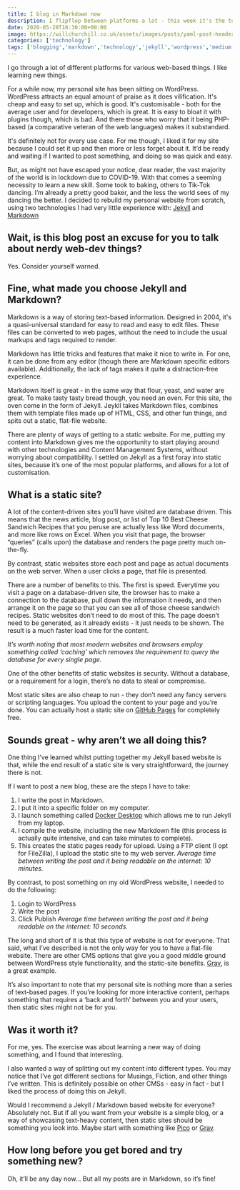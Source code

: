 ```yaml
---
title: I blog in Markdown now
description: I flipflop between platforms a lot - this week it's the turn of Jekyll and Markdown
date: 2020-05-28T16:30:00+00:00
image: https://willchurchill.co.uk/assets/images/posts/yaml-post-header.PNG
categories: ['technology']
tags: ['blogging','markdown','technology','jekyll','wordpress','medium']
---
```

I go through a lot of different platforms for various web-based things. I like learning new things.

For a while now, my personal site has been sitting on WordPress. WordPress attracts an equal amount of praise as it does vilification. It's cheap and easy to set up, which is good. It's customisable - both for the average user and for developers, which is great. It is easy to bloat it with plugins though, which is bad. And there those who worry that it being PHP-based (a comparative veteran of the web languages) makes it substandard.

It's definitely not for every use case. For me though, I liked it for my site because I could set it up and then more or less forget about it. It’d be ready and waiting if I wanted to post something, and doing so was quick and easy.

But, as might not have escaped your notice, dear reader, the vast majority of the world is in lockdown due to COVID-19. With that comes a seeming necessity to learn a new skill. Some took to baking, others to Tik-Tok dancing. I’m already a pretty good baker, and the less the world sees of my dancing the better. I decided to rebuild my personal website from scratch, using two technologies I had very little experience with: [Jekyll](https://jekyllrb.com/) and [Markdown](https://guides.github.com/features/mastering-markdown/)

## Wait, is this blog post an excuse for you to talk about nerdy web-dev things?
Yes. Consider yourself warned.

## Fine, what made you choose Jekyll and Markdown?
Markdown is a way of storing text-based information. Designed in 2004, it's a quasi-universal standard for easy to read and easy to edit files. These files can be converted to web pages, without the need to include the usual markups and tags required to render.

Markdown has little tricks and features that make it nice to write in. For one, it can be done from any editor (though there are Markdown specific editors available). Additionally, the lack of tags makes it quite a distraction-free experience.

Markdown itself is great - in the same way that flour, yeast, and water are great. To make tasty tasty bread though, you need an oven. For this site, the oven come in the form of Jekyll. Jeykll takes Markdown files, combines them with template files made up of HTML, CSS, and other fun things, and spits out a static, flat-file website.

There are plenty of ways of getting to a static website. For me, putting my content into Markdown gives me the opportunity to start playing around with other technologies and Content Management Systems, without worrying about compatibility. I settled on Jekyll as a first foray into static sites, because it’s one of the most popular platforms, and allows for a lot of customisation.

## What is a static site?
A lot of the content-driven sites you’ll have visited are database driven. This means that the news article, blog post, or list of Top 10 Best Cheese Sandwich Recipes that you peruse are actually less like Word documents, and more like rows on Excel. When you visit that page, the browser “queries” (calls upon) the database and renders the page pretty much on-the-fly.

By contrast, static websites store each post and page as actual documents on the web server. When a user clicks a page, that file is presented. 

There are a number of benefits to this. The first is speed. Everytime you visit a page on a database-driven site, the browser has to make a connection to the database, pull down the information it needs, and then arrange it on the page so that you can see all of those cheese sandwich recipes. Static websites don’t need to do most of this. The page doesn’t need to be generated, as it already exists - it just needs to be shown. The result is a much faster load time for the content.

*It’s worth noting that most modern websites and browsers employ something called ‘caching’ which removes the requirement to query the database for every single page.*

One of the other benefits of static websites is security. Without a database, or a requirement for a login, there’s no data to steal or compromise.

Most static sites are also cheap to run - they don’t need any fancy servers or scripting languages. You upload the content to your page and you’re done. You can actually host a static site on [GitHub Pages](https://help.github.com/en/github/working-with-github-pages/about-github-pages) for completely free.

## Sounds great - why aren’t we all doing this?
One thing I’ve learned whilst putting together my Jekyll based website is that, while the end result of a static site is very straightforward, the journey there is not.

If I want to post a new blog, these are the steps I have to take:
1. I write the post in Markdown.
2. I put it into a specific folder on my computer.
3. I launch something called [Docker Desktop](https://www.docker.com/) which allows me to run Jekyll from my laptop.
4. I compile the website, including the new Markdown file (this process is actually quite intensive, and can take minutes to complete).
5. This creates the static pages ready for upload. Using a FTP client (I opt for FileZilla), I upload the static site to my web server.
*Average time between writing the post and it being readable on the internet: 10 minutes.*

By contrast, to post something on my old WordPress website, I needed to do the following:
1. Login to WordPress
2. Write the post
3. Click Publish
*Average time between writing the post and it being readable on the internet: 10 seconds.*

The long and short of it is that this type of website is not for everyone. That said, what I’ve described is not the only way for you to have a flat-file website. There are other CMS options that give you a good middle ground between WordPress style functionality, and the static-site benefits. [Grav](https://getgrav.org/), is a great example.

It’s also important to note that my personal site is nothing more than a series of text-based pages. If you’re looking for more interactive content, perhaps something that requires a ‘back and forth’ between you and your users, then static sites might not be for you.

## Was it worth it?
For me, yes. The exercise was about learning a new way of doing something, and I found that interesting. 

I also wanted a way of splitting out my content into different types. You may notice that I’ve got different sections for Musings, Fiction, and other things I’ve written. This is definitely possible on other CMSs - easy in fact - but I liked the process of doing this on Jekyll.

Would I recommend a Jekyll / Markdown based website for everyone? Absolutely not. But if all you want from your website is a simple blog, or a way of showcasing text-heavy content, then static sites should be something you look into. Maybe start with something like [Pico](http://picocms.org/) or [Grav](https://getgrav.org/).

## How long before you get bored and try something new?
Oh, it’ll be any day now… But all my posts are in Markdown, so it’s fine!
